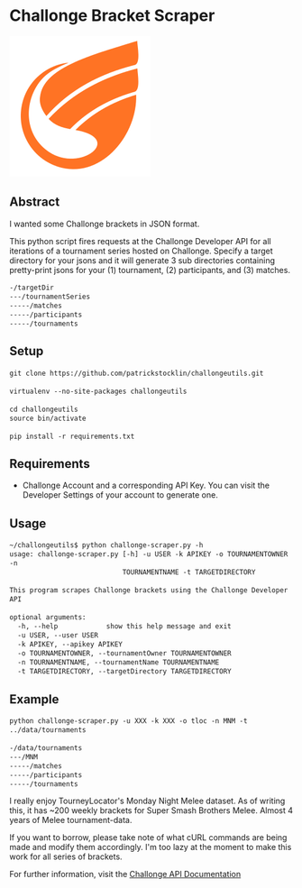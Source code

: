 # Challonge Bracket Scraper

![Challonge](./doc/img/challonge.png)

## Abstract

I wanted some Challonge brackets in JSON format.

This python script fires requests at the Challonge Developer API for all iterations of a tournament series hosted on Challonge. Specify a target directory for your jsons and it will generate 3 sub directories containing pretty-print jsons for your (1) tournament, (2) participants, and (3) matches.

```
-/targetDir
---/tournamentSeries
-----/matches
-----/participants
-----/tournaments
```

## Setup

```
git clone https://github.com/patrickstocklin/challongeutils.git

virtualenv --no-site-packages challongeutils

cd challongeutils
source bin/activate

pip install -r requirements.txt
```

## Requirements

* Challonge Account and a corresponding API Key. You can visit the Developer Settings of your account to generate one.

## Usage

```
~/challongeutils$ python challonge-scraper.py -h
usage: challonge-scraper.py [-h] -u USER -k APIKEY -o TOURNAMENTOWNER -n
                            TOURNAMENTNAME -t TARGETDIRECTORY

This program scrapes Challonge brackets using the Challonge Developer API

optional arguments:
  -h, --help            show this help message and exit
  -u USER, --user USER
  -k APIKEY, --apikey APIKEY
  -o TOURNAMENTOWNER, --tournamentOwner TOURNAMENTOWNER
  -n TOURNAMENTNAME, --tournamentName TOURNAMENTNAME
  -t TARGETDIRECTORY, --targetDirectory TARGETDIRECTORY
```

## Example

```
python challonge-scraper.py -u XXX -k XXX -o tloc -n MNM -t ../data/tournaments

-/data/tournaments
---/MNM
-----/matches
-----/participants
-----/tournaments
```

I really enjoy TourneyLocator's Monday Night Melee dataset. As of writing this, it has ~200 weekly brackets for Super Smash Brothers Melee. Almost 4 years of Melee tournament-data.

If you want to borrow, please take note of what cURL commands are being made and modify them accordingly. I'm too lazy at the moment to make this work for all series of brackets.

For further information, visit the [Challonge API Documentation](https://api.challonge.com/v1)
